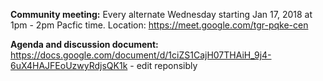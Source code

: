  
**Community meeting:** Every alternate Wednesday starting Jan 17, 2018 at 1pm - 2pm Pacfic time. Location: https://meet.google.com/tgr-pqke-cen

**Agenda and discussion document:** https://docs.google.com/document/d/1ciZS1CajH07THAiH_9j4-6uX4HAJFEoUzwyRdjsQK1k - edit reponsibly
